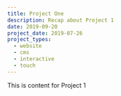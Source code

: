 ```yaml
---
title: Project One
description: Recap about Project 1
date: 2019-09-20
project_date: 2019-07-26
project_types:
  - website
  - cms
  - interactive
  - touch
---
```


This is content for Project 1